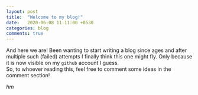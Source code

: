 ```yaml
---
layout: post
title:  "Welcome to my blog!"
date:   2020-06-08 11:11:00 +0530
categories: blog
comments: true
---
```

And here we are! Been wanting to start writing a blog since ages and after multiple such (failed) attempts I finally think this one might fly. Only because it is now visible on my `github` account I guess.  
So, to whoever reading this, feel free to comment some ideas in the comment section!

_hm_

